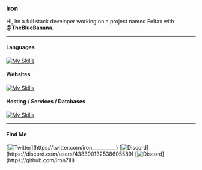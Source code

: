 ### Iron
Hi, im a full stack developer working on a project named Feltax with **@TheBlueBanana**.
<hr/>

#### Languages
[![My Skills](https://skillicons.dev/icons?i=js,ts,nodejs)](https://skillicons.dev)
#### Websites
[![My Skills](https://skillicons.dev/icons?i=react,html,css,sass)](https://skillicons.dev)
#### Hosting / Services / Databases
[![My Skills](https://skillicons.dev/icons?i=heroku,firebase,gcp,mongodb)](https://skillicons.dev)
<hr/>

#### Find Me
[![Twitter](https://img.shields.io/badge/Twitter-000000?color=rgba(0,0,0,0)&style=for-the-badge&logo=twitter&logoColor=#1DA1F2)](https://twitter.com/iron__________)
[![Discord](https://img.shields.io/badge/Discord-000000?color=rgba(0,0,0,0%)&style=for-the-badge&logo=discord&logoColor=#5865F2)](https://discord.com/users/438390132538605589)
[![Discord](https://img.shields.io/badge/Github-000000?color=rgba(0,0,0,0%)&style=for-the-badge&logo=github&logoColor=#5865F2)](https://github.com/Iron7III)
